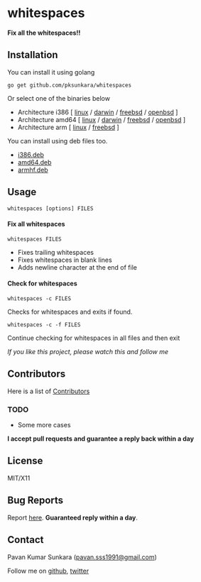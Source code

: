 # whitespaces

__Fix all the whitespaces!!__

## Installation

You can install it using golang

```
go get github.com/pksunkara/whitespaces
```

Or select one of the binaries below

 * Architecture i386 [ [linux](https://dl.bintray.com//content/pksunkara/utils/whitespaces_1.1.0_linux_386.tar.gz?direct) / [darwin](https://dl.bintray.com//content/pksunkara/utils/whitespaces_1.1.0_darwin_386.zip?direct) / [freebsd](https://dl.bintray.com//content/pksunkara/utils/whitespaces_1.1.0_freebsd_386.zip?direct) / [openbsd](https://dl.bintray.com//content/pksunkara/utils/whitespaces_1.1.0_openbsd_386.zip?direct) ]
 * Architecture amd64 [ [linux](https://dl.bintray.com//content/pksunkara/utils/whitespaces_1.1.0_linux_amd64.tar.gz?direct) / [darwin](https://dl.bintray.com//content/pksunkara/utils/whitespaces_1.1.0_darwin_amd64.zip?direct) / [freebsd](https://dl.bintray.com//content/pksunkara/utils/whitespaces_1.1.0_freebsd_amd64.zip?direct) / [openbsd](https://dl.bintray.com//content/pksunkara/utils/whitespaces_1.1.0_openbsd_amd64.zip?direct) ]
 * Architecture arm [ [linux](https://dl.bintray.com//content/pksunkara/utils/whitespaces_1.1.0_linux_arm.tar.gz?direct) / [freebsd](https://dl.bintray.com//content/pksunkara/utils/whitespaces_1.1.0_freebsd_arm.zip?direct) ]

You can install using deb files too.

 * [i386.deb](https://dl.bintray.com//content/pksunkara/utils/whitespaces_1.1.0_i386.deb?direct)
 * [amd64.deb](https://dl.bintray.com//content/pksunkara/utils/whitespaces_1.1.0_amd64.deb?direct)
 * [armhf.deb](https://dl.bintray.com//content/pksunkara/utils/whitespaces_1.1.0_armhf.deb?direct)

## Usage

```
whitespaces [options] FILES
```

#### Fix all whitespaces

```
whitespaces FILES
```

* Fixes trailing whitespaces
* Fixes whitespaces in blank lines
* Adds newline character at the end of file

#### Check for whitespaces

```
whitespaces -c FILES
```

Checks for whitespaces and exits if found.

```
whitespaces -c -f FILES
```

Continue checking for whitespaces in all files and then exit

_If you like this project, please watch this and follow me_

## Contributors
Here is a list of [Contributors](http://github.com/pksunkara/whitespaces/contributors)

### TODO

- Some more cases

__I accept pull requests and guarantee a reply back within a day__

## License
MIT/X11

## Bug Reports
Report [here](http://github.com/pksunkara/whitespaces/issues). __Guaranteed reply within a day__.

## Contact
Pavan Kumar Sunkara (pavan.sss1991@gmail.com)

Follow me on [github](https://github.com/users/follow?target=pksunkara), [twitter](http://twitter.com/pksunkara)

